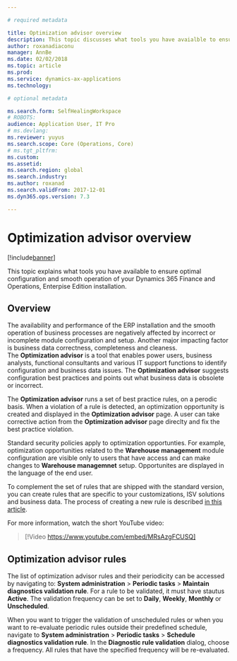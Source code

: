 ```yaml
---

# required metadata

title: Optimization advisor overview
description: This topic discusses what tools you have avaialble to ensure optimal cofiguration of your Dynamics 365 Finance and Operations, Enterprise Edition installation. 
author: roxanadiaconu
manager: AnnBe
ms.date: 02/02/2018
ms.topic: article
ms.prod: 
ms.service: dynamics-ax-applications
ms.technology: 

# optional metadata

ms.search.form: SelfHealingWorkspace
# ROBOTS: 
audience: Application User, IT Pro
# ms.devlang: 
ms.reviewer: yuyus
ms.search.scope: Core (Operations, Core)
# ms.tgt_pltfrm: 
ms.custom: 
ms.assetid: 
ms.search.region: global
ms.search.industry: 
ms.author: roxanad
ms.search.validFrom: 2017-12-01
ms.dyn365.ops.version: 7.3 

---
```


# Optimization advisor overview

[!include[banner](../includes/banner.md)]

This topic explains what tools you have available to ensure optimal configuration and smooth operation of your Dynamics 365 Finance and Operations, Enterpise Edition installation.

## Overview

The availability and performance of the ERP installation and the smooth operation of business processes are negatively affected by incorrect or incomplete module configuration and setup. Another major impacting factor is business data correctness, completeness and cleaness.   
The **Optimization advisor** is a tool that enables power users, business analysts, functional consultants and various IT support functions to identify configuration and business data issues. The **Optimization advisor** suggests configuration best practices and points out what business data is obsolete or incorrect.

The **Optimization advisor** runs a set of best practice rules, on a perodic basis. When a violation of a rule is detected, an optimization opportunity is created and displayed in the **Optimization advisor** page. A user can take corrective action from the **Optimization advisor** page direclty and fix the best practice violation.

Standard security policies apply to optimization opportunties. For example, optimization opportunities related to the **Warehouse management** module configuration are visible only to users that have access and can make changes to **Warehouse managemnet** setup.
Opportunites are displayed in the language of the end user.

To complement the set of rules that are shipped with the standard version, you can create rules that are specific to your customizations, ISV solutions and business data. The process of creating a new rule is described [in this article](./optimization-advisor.md).

For more information, watch the short YouTube video:

> [!Video https://www.youtube.com/embed/MRsAzgFCUSQ]

## Optimization advisor rules

The list of optimization advisor rules and their periodicity can be accessed by navigating to: **System administration** > **Periodic tasks** > **Maintain diagnostics validation rule**. For a rule to be validated, it must have stautus **Active**. The validation frequency can be set to **Daily**, **Weekly**, **Monthly** or **Unscheduled**.

When you want to trigger the validation of unscheduled rules or when you want to re-evaluate periodic rules outside their predefined schedule, navigate to **System administration** > **Periodic tasks** > **Schedule diagnostics validation rule**. In the **Diagnostic rule validation** dialog, choose a frequency. All rules that have the specified frequency will be re-evaluated.







